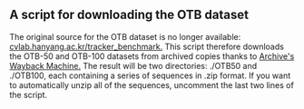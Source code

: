 ## A script for downloading the OTB dataset

The original source for the OTB dataset is no longer available: [cvlab.hanyang.ac.kr/tracker_benchmark.](http://cvlab.hanyang.ac.kr/tracker_benchmark)
This script therefore downloads the OTB-50 and OTB-100 datasets from archived copies thanks to [Archive's Wayback Machine.](https://web.archive.org/web/20230321033248/http://cvlab.hanyang.ac.kr/tracker_benchmark/)
The result will be two directories: ./OTB50 and ./OTB100, each containing a series of sequences in .zip format.
If you want to automatically unzip all of the sequences, uncomment the last two lines of the script.
